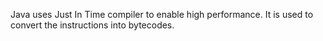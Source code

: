Java uses Just In Time compiler to enable high performance. It is used
to convert the instructions into bytecodes.